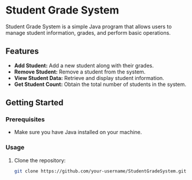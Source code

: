 # Student Grade System

Student Grade System is a simple Java program that allows users to manage student information, grades, and perform basic operations.

## Features

- **Add Student:** Add a new student along with their grades.
- **Remove Student:** Remove a student from the system.
- **View Student Data:** Retrieve and display student information.
- **Get Student Count:** Obtain the total number of students in the system.

## Getting Started

### Prerequisites

- Make sure you have Java installed on your machine.

### Usage

1. Clone the repository:

   ```bash
   git clone https://github.com/your-username/StudentGradeSystem.git
